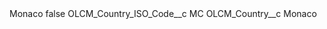 <?xml version="1.0" encoding="UTF-8"?>
<CustomMetadata xmlns="http://soap.sforce.com/2006/04/metadata" xmlns:xsi="http://www.w3.org/2001/XMLSchema-instance" xmlns:xsd="http://www.w3.org/2001/XMLSchema">
    <label>Monaco</label>
    <protected>false</protected>
    <values>
        <field>OLCM_Country_ISO_Code__c</field>
        <value xsi:type="xsd:string">MC</value>
    </values>
    <values>
        <field>OLCM_Country__c</field>
        <value xsi:type="xsd:string">Monaco</value>
    </values>
</CustomMetadata>
